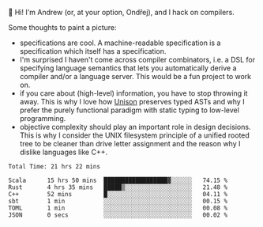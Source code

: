:wave: Hi! I'm Andrew (or, at your option, Ondřej), and I hack on compilers. 

Some thoughts to paint a picture:
- specifications are cool. A machine-readable specification is a specification which itself has a specification.
- I'm surprised I haven't come across compiler combinators, i.e. a DSL for specifying language semantics that lets you automatically derive a compiler and/or a language server. This would be a fun project to work on.
- if you care about (high-level) information, you have to stop throwing it away. This is why I love how [Unison](https://github.com/unisonweb/unison) preserves typed ASTs and why I prefer the purely functional paradigm with static typing to low-level programming.
- objective complexity should play an important role in design decisions. This is why I consider the UNIX filesystem principle of a unified rooted tree to be cleaner than drive letter assignment and the reason why I dislike languages like C++.

<!--START_SECTION:waka-->

```text
Total Time: 21 hrs 22 mins

Scala      15 hrs 50 mins  ██████████████████▓░░░░░░   74.15 %
Rust       4 hrs 35 mins   █████▒░░░░░░░░░░░░░░░░░░░   21.48 %
C++        52 mins         █░░░░░░░░░░░░░░░░░░░░░░░░   04.11 %
sbt        1 min           ░░░░░░░░░░░░░░░░░░░░░░░░░   00.15 %
TOML       1 min           ░░░░░░░░░░░░░░░░░░░░░░░░░   00.08 %
JSON       0 secs          ░░░░░░░░░░░░░░░░░░░░░░░░░   00.02 %
```

<!--END_SECTION:waka-->

<!--
**viluon/viluon** is a ✨ _special_ ✨ repository because its `README.md` (this file) appears on your GitHub profile.

Here are some ideas to get you started:

- 🔭 I’m currently working on ...
- 🌱 I’m currently learning ...
- 👯 I’m looking to collaborate on ...
- 🤔 I’m looking for help with ...
- 💬 Ask me about ...
- 📫 How to reach me: ...
- 😄 Pronouns: ...
- ⚡ Fun fact: ...
-->
